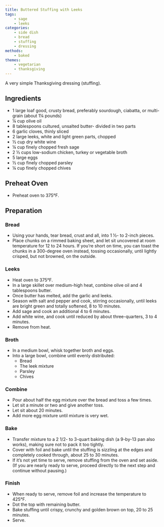 ```yaml
---
title: Buttered Stuffing with Leeks
tags:
    - sage
    - leeks
categories: 
    - side dish
    - bread
    - stuffing
    - dressing
methods:
    - baked
themes:
    - vegetarian
    - thanksgiving
---
```


A very simple Thanksgiving dressing (stuffing).

## Ingredients

-   1 large loaf good, crusty bread, preferably sourdough, ciabatta, or
    multi-grain (about 1¼ pounds)
-   ¼ cup olive oil
-   8 tablespoons cultured, unsalted butter- divided in two parts
-   6 garlic cloves, thinly sliced
-   2 large leeks, white and light green parts, chopped
-   ½ cup dry white wine
-   ¼ cup finely chopped fresh sage
-   2 ½ cups low-sodium chicken, turkey or vegetable broth
-   5 large eggs
-   ½ cup finely chopped parsley
-   ¼ cup finely chopped chives

## Preheat Oven

-   Preheat oven to 375°F.

## Preparation

### Bread

-   Using your hands, tear bread, crust and all, into 1 ½- to 2-inch
    pieces.
-   Place chunks on a rimmed baking sheet, and let sit uncovered at room
    temperature for 12 to 24 hours. If you’re short on time, you can
    toast the chunks in a 300-degree oven instead, tossing occasionally,
    until lightly crisped, but not browned, on the outside.

### Leeks

-   Heat oven to 375°F.
-   In a large skillet over medium-high heat, combine olive oil and 4
    tablespoons butter.
-   Once butter has melted, add the garlic and leeks.
-   Season with salt and pepper and cook, stirring occasionally, until
    leeks are bright green and totally softened, 8 to 10 minutes.
-   Add sage and cook an additional 4 to 6 minutes.
-   Add white wine, and cook until reduced by about three-quarters, 3 to
    4 minutes.
-   Remove from heat.

### Broth

-   In a medium bowl, whisk together broth and eggs.
-   Into a large bowl, combine until evenly distributed:
    -   Bread
    -   The leek mixture
    -   Parsley
    -   Chives

### Combine

-   Pour about half the egg mixture over the bread and toss a few times.
-   Let sit a minute or two and give another toss.
-   Let sit about 20 minutes.
-   Add more egg mixture until mixture is very wet.

### Bake

-   Transfer mixture to a 2 1/2- to 3-quart baking dish (a 9-by-13 pan
    also works), making sure not to pack it too tightly.
-   Cover with foil and bake until the stuffing is sizzling at the edges
    and completely cooked through, about 25 to 30 minutes.
-   If it’s not yet time to serve, remove stuffing from the oven and set
    aside. (If you are nearly ready to serve, proceed directly to the
    next step and continue without pausing.)

### Finish

-   When ready to serve, remove foil and increase the temperature to
    425°F.
-   Dot the top with remaining butter.
-   Bake stuffing until crispy, crunchy and golden brown on top, 20 to
    25 minutes.
-   Serve.
